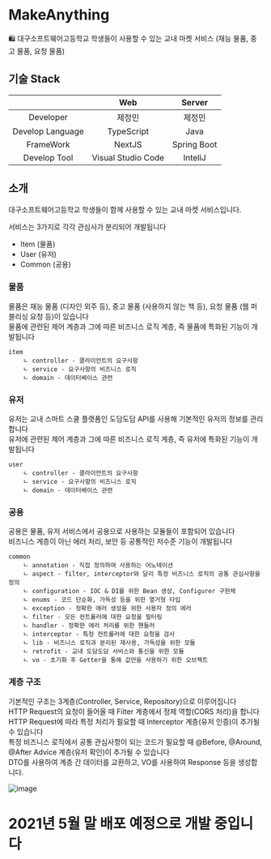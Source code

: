 # MakeAnything
🛍 대구소프트웨어고등학교 학생들이 사용할 수 있는 교내 마켓 서비스 (재능 물품, 중고 물품, 요청 물품)

## 기술 Stack
|                      | Web     | Server        | 
|:--------------------:|:---------------:|:------------------:|
| Developer | 제정민 | 제정민       | 
| Develop Language | TypeScript | Java | 
| FrameWork | NextJS | Spring Boot |
| Develop Tool     | Visual Studio Code  | InteliJ | 

## 소개

대구소프트웨어고등학교 학생들이 함께 사용할 수 있는 교내 마켓 서비스입니다.

서비스는 3가지로 각각 관심사가 분리되어 개발됩니다
- Item (물품) 
- User (유저)
- Common (공용)

### 물품  
물품은 재능 물품 (디자인 외주 등), 중고 물품 (사용하지 않는 책 등), 요청 물품 (웹 퍼블리싱 요청 등)이 있습니다<br>
물품에 관련된 제어 계층과 그에 따른 비즈니스 로직 계층, 즉 물품에 특화된 기능이 개발됩니다<br>

```
item
    ㄴ controller - 클라이언트의 요구사항
    ㄴ service - 요구사항의 비즈니스 로직
    ㄴ domain - 데이터베이스 관련 
```

### 유저
유저는 교내 스마트 스쿨 플랫폼인 도담도담 API를 사용해 기본적인 유저의 정보를 관리합니다<br>
유저에 관련된 제어 계층과 그에 따른 비즈니스 로직 계층, 즉 유저에 특화된 기능이 개발됩니다<br>

```
user
    ㄴ controller - 클라이언트의 요구사항
    ㄴ service - 요구사항의 비즈니스 로직
    ㄴ domain - 데이터베이스 관련 
```

### 공용 
공용은 물품, 유저 서비스에서 공용으로 사용하는 모듈들이 포함되어 있습니다<br>
비즈니스 계층이 아닌 에러 처리, 보안 등 공통적인 저수준 기능이 개발됩니다<br>

```
common
    ㄴ annotation - 직접 정의하여 사용하는 어노테이션
    ㄴ aspect - filter, interceptor와 달리 특정 비즈니스 로직의 공통 관심사항을 정의 
    ㄴ configuration - IOC & DI를 위한 Bean 생성, Configurer 구현체
    ㄴ enums - 코드 단순화, 가독성 등을 위한 열거형 타입 
    ㄴ exception - 정확한 에러 생성을 위한 사용자 정의 에러
    ㄴ filter - 모든 컨트롤러에 대한 요청을 필터링 
    ㄴ handler - 정확한 에러 처리를 위한 핸들러
    ㄴ interceptor - 특정 컨트롤러에 대한 요청을 검사 
    ㄴ lib - 비즈니스 로직과 분리된 재사용, 가독성을 위한 모듈
    ㄴ retrofit - 교내 도담도담 서비스와 통신을 위한 모듈
    ㄴ vo - 초기화 후 Getter을 통해 값만을 사용하기 위한 오브젝트
```


### 계층 구조 
기본적인 구조는 3계층(Controller, Service, Repository)으로 이루어집니다<br>
HTTP Request의 요청이 들어올 때 Filter 계층에서 정제 역할(CORS 처리)을 합니다<br>
HTTP Request에 따라 특정 처리가 필요할 때 Interceptor 계층(유저 인증)이 추가될 수 있습니다<br>
특정 비즈니스 로직에서 공통 관심사항이 되는 코드가 필요할 때 @Before, @Around, @After Advice 계층(유저 확인)이 추가될 수 있습니다<br>
DTO를 사용하여 계층 간 데이터를 교환하고, VO를 사용하여 Response 등을 생성합니다.

![image](https://user-images.githubusercontent.com/52072077/115810464-ea363400-a428-11eb-84ad-c6fb0e456166.png)

# 2021년 5월 말 배포 예정으로 개발 중입니다 
